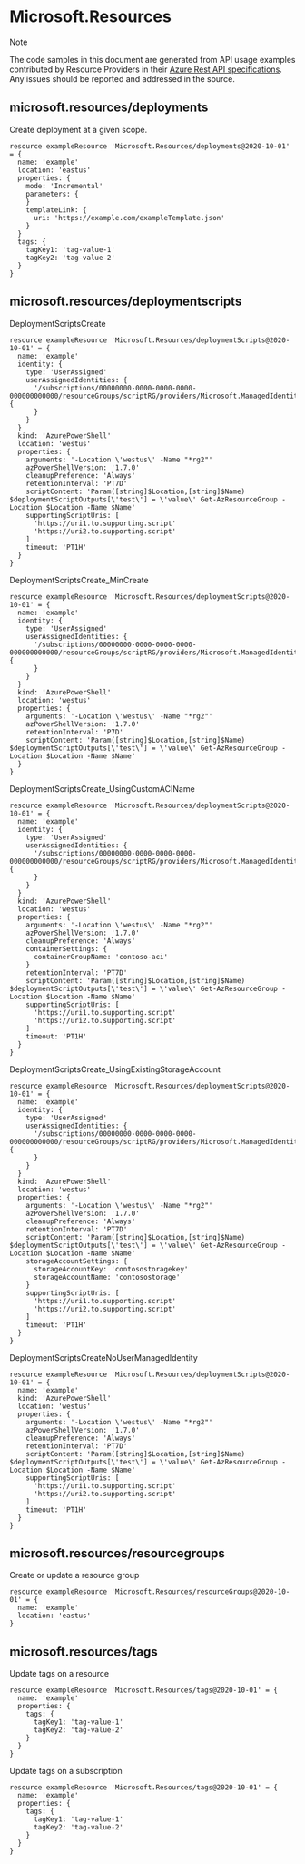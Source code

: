 # Microsoft.Resources
  
> [!NOTE]
> The code samples in this document are generated from API usage examples contributed by Resource Providers in their [Azure Rest API specifications](https://github.com/Azure/azure-rest-api-specs). Any issues should be reported and addressed in the source.


## microsoft.resources/deployments

Create deployment at a given scope.
```bicep
resource exampleResource 'Microsoft.Resources/deployments@2020-10-01' = {
  name: 'example'
  location: 'eastus'
  properties: {
    mode: 'Incremental'
    parameters: {
    }
    templateLink: {
      uri: 'https://example.com/exampleTemplate.json'
    }
  }
  tags: {
    tagKey1: 'tag-value-1'
    tagKey2: 'tag-value-2'
  }
}
```

## microsoft.resources/deploymentscripts

DeploymentScriptsCreate
```bicep
resource exampleResource 'Microsoft.Resources/deploymentScripts@2020-10-01' = {
  name: 'example'
  identity: {
    type: 'UserAssigned'
    userAssignedIdentities: {
      '/subscriptions/00000000-0000-0000-0000-000000000000/resourceGroups/scriptRG/providers/Microsoft.ManagedIdentity/userAssignedIdentities/uai': {
      }
    }
  }
  kind: 'AzurePowerShell'
  location: 'westus'
  properties: {
    arguments: '-Location \'westus\' -Name "*rg2"'
    azPowerShellVersion: '1.7.0'
    cleanupPreference: 'Always'
    retentionInterval: 'PT7D'
    scriptContent: 'Param([string]$Location,[string]$Name) $deploymentScriptOutputs[\'test\'] = \'value\' Get-AzResourceGroup -Location $Location -Name $Name'
    supportingScriptUris: [
      'https://uri1.to.supporting.script'
      'https://uri2.to.supporting.script'
    ]
    timeout: 'PT1H'
  }
}
```

DeploymentScriptsCreate_MinCreate
```bicep
resource exampleResource 'Microsoft.Resources/deploymentScripts@2020-10-01' = {
  name: 'example'
  identity: {
    type: 'UserAssigned'
    userAssignedIdentities: {
      '/subscriptions/00000000-0000-0000-0000-000000000000/resourceGroups/scriptRG/providers/Microsoft.ManagedIdentity/userAssignedIdentities/uai': {
      }
    }
  }
  kind: 'AzurePowerShell'
  location: 'westus'
  properties: {
    arguments: '-Location \'westus\' -Name "*rg2"'
    azPowerShellVersion: '1.7.0'
    retentionInterval: 'P7D'
    scriptContent: 'Param([string]$Location,[string]$Name) $deploymentScriptOutputs[\'test\'] = \'value\' Get-AzResourceGroup -Location $Location -Name $Name'
  }
}
```

DeploymentScriptsCreate_UsingCustomACIName
```bicep
resource exampleResource 'Microsoft.Resources/deploymentScripts@2020-10-01' = {
  name: 'example'
  identity: {
    type: 'UserAssigned'
    userAssignedIdentities: {
      '/subscriptions/00000000-0000-0000-0000-000000000000/resourceGroups/scriptRG/providers/Microsoft.ManagedIdentity/userAssignedIdentities/uai': {
      }
    }
  }
  kind: 'AzurePowerShell'
  location: 'westus'
  properties: {
    arguments: '-Location \'westus\' -Name "*rg2"'
    azPowerShellVersion: '1.7.0'
    cleanupPreference: 'Always'
    containerSettings: {
      containerGroupName: 'contoso-aci'
    }
    retentionInterval: 'PT7D'
    scriptContent: 'Param([string]$Location,[string]$Name) $deploymentScriptOutputs[\'test\'] = \'value\' Get-AzResourceGroup -Location $Location -Name $Name'
    supportingScriptUris: [
      'https://uri1.to.supporting.script'
      'https://uri2.to.supporting.script'
    ]
    timeout: 'PT1H'
  }
}
```

DeploymentScriptsCreate_UsingExistingStorageAccount
```bicep
resource exampleResource 'Microsoft.Resources/deploymentScripts@2020-10-01' = {
  name: 'example'
  identity: {
    type: 'UserAssigned'
    userAssignedIdentities: {
      '/subscriptions/00000000-0000-0000-0000-000000000000/resourceGroups/scriptRG/providers/Microsoft.ManagedIdentity/userAssignedIdentities/uai': {
      }
    }
  }
  kind: 'AzurePowerShell'
  location: 'westus'
  properties: {
    arguments: '-Location \'westus\' -Name "*rg2"'
    azPowerShellVersion: '1.7.0'
    cleanupPreference: 'Always'
    retentionInterval: 'PT7D'
    scriptContent: 'Param([string]$Location,[string]$Name) $deploymentScriptOutputs[\'test\'] = \'value\' Get-AzResourceGroup -Location $Location -Name $Name'
    storageAccountSettings: {
      storageAccountKey: 'contosostoragekey'
      storageAccountName: 'contosostorage'
    }
    supportingScriptUris: [
      'https://uri1.to.supporting.script'
      'https://uri2.to.supporting.script'
    ]
    timeout: 'PT1H'
  }
}
```

DeploymentScriptsCreateNoUserManagedIdentity
```bicep
resource exampleResource 'Microsoft.Resources/deploymentScripts@2020-10-01' = {
  name: 'example'
  kind: 'AzurePowerShell'
  location: 'westus'
  properties: {
    arguments: '-Location \'westus\' -Name "*rg2"'
    azPowerShellVersion: '1.7.0'
    cleanupPreference: 'Always'
    retentionInterval: 'PT7D'
    scriptContent: 'Param([string]$Location,[string]$Name) $deploymentScriptOutputs[\'test\'] = \'value\' Get-AzResourceGroup -Location $Location -Name $Name'
    supportingScriptUris: [
      'https://uri1.to.supporting.script'
      'https://uri2.to.supporting.script'
    ]
    timeout: 'PT1H'
  }
}
```

## microsoft.resources/resourcegroups

Create or update a resource group
```bicep
resource exampleResource 'Microsoft.Resources/resourceGroups@2020-10-01' = {
  name: 'example'
  location: 'eastus'
}
```

## microsoft.resources/tags

Update tags on a resource
```bicep
resource exampleResource 'Microsoft.Resources/tags@2020-10-01' = {
  name: 'example'
  properties: {
    tags: {
      tagKey1: 'tag-value-1'
      tagKey2: 'tag-value-2'
    }
  }
}
```

Update tags on a subscription
```bicep
resource exampleResource 'Microsoft.Resources/tags@2020-10-01' = {
  name: 'example'
  properties: {
    tags: {
      tagKey1: 'tag-value-1'
      tagKey2: 'tag-value-2'
    }
  }
}
```
